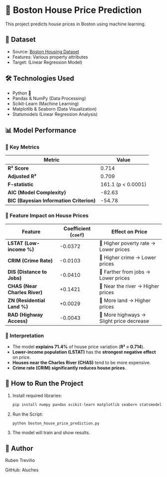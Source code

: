 # 🏡 Boston House Price Prediction

This project predicts house prices in Boston using machine learning.

## 📂 Dataset
- Source: [Boston Housing Dataset](https://www.kaggle.com/datasets)
- Features: Various property attributes
- Target: (Linear Regression Model)

## 🛠 Technologies Used
- Python 🐍
- Pandas & NumPy (Data Processing)
- Scikit-Learn (Machine Learning)
- Matplotlib & Seaborn (Data Visualization)
- Statsmodels (Linear Regression Analysis)

## 📊 Model Performance

### **🔹 Key Metrics**
| Metric | Value |
|--------|-------|
| **R² Score** | 0.714 |
| **Adjusted R²** | 0.709 |
| **F-statistic** | 161.1 (p < 0.0001) |
| **AIC (Model Complexity)** | -82.63 |
| **BIC (Bayesian Information Criterion)** | -54.78 |

### **🔹 Feature Impact on House Prices**
| Feature | Coefficient (`coef`) | Effect on Price |
|---------|----------------|----------------|
| **LSTAT (Low-income %)** | -0.0372 | 🔻 Higher poverty rate → Lower prices |
| **CRIM (Crime Rate)** | -0.0103 | 🔻 Higher crime → Lower prices |
| **DIS (Distance to Jobs)** | -0.0410 | 🔻 Farther from jobs → Lower prices |
| **CHAS (Near Charles River)** | +0.1421 | 🔺 Near the river → Higher prices |
| **ZN (Residential Land %)** | +0.0029 | 🔺 More land → Higher prices |
| **RAD (Highway Access)** | -0.0043 | 🔻 More highways → Slight price decrease |

### **📌 Interpretation**
- The model **explains 71.4%** of house price variation (**R² = 0.714**).
- **Lower-income population (LSTAT)** has the **strongest negative effect** on price.
- **Houses near the Charles River (CHAS)** tend to be more expensive.
- **Crime rate (CRIM) significantly reduces house prices**.

## 🚀 How to Run the Project
1. Install required libraries:
   ```bash
   pip install numpy pandas scikit-learn matplotlib seaborn statsmodels
   
2. Run the Script:
   ```bash
   python boston_house_price_prediction.py

3. The model will train and show results.

## 📝 Author
Ruben Treviño

GitHub: Aluches
   